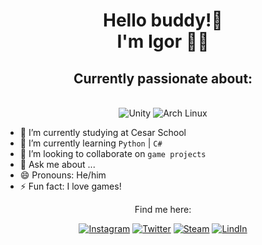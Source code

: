 <h1 align='center'>
Hello buddy!👋</br>I'm Igor 🌿🦋
</h1>

<div align="center">
  <h2>Currently passionate about:</h2>
  
  <br>
  <img src="https://img.shields.io/badge/unity-%23000000.svg?style=for-the-badge&logo=unity&logoColor=white" alt="Unity"/>
  <img src="https://img.shields.io/badge/Arch%20Linux-1793D1?logo=arch-linux&logoColor=fff&style=for-the-badge" alt="Arch Linux"/>

</div>

- 🔭 I’m currently studying at Cesar School  
- 🌱 I’m currently learning `Python` | `C#`  
- 👯 I’m looking to collaborate on `game projects`
- 💬 Ask me about ...  
- 😄 Pronouns: He/him  
- ⚡ Fun fact: I love games!
  
<div align='center'>
  
Find me here:


[![Instagram](https://img.shields.io/badge/Instagram-E4405F?style=for-the-badge&logo=instagram&logoColor=white)](https://www.instagram.com/igor._gabrield/)
[![Twitter](https://img.shields.io/badge/twitter-x?style=for-the-badge&logo=x&logoColor=white&color=%230f1419)](https://x.com/igortrashcan)
[![Steam](https://img.shields.io/badge/steam-%23000000.svg?style=for-the-badge&logo=steam&logoColor=white)](https://steamcommunity.com/id/igortrashcan/)
[![LindIn](https://img.shields.io/badge/LinkedIn-0077B5?style=for-the-badge&logo=linkedin&logoColor=white)](https://www.linkedin.com/in/igorgabrields/)

</div>
